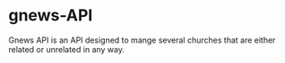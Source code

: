 # gnews-API
Gnews API is an API designed to mange several churches that are either related or unrelated in any way.
